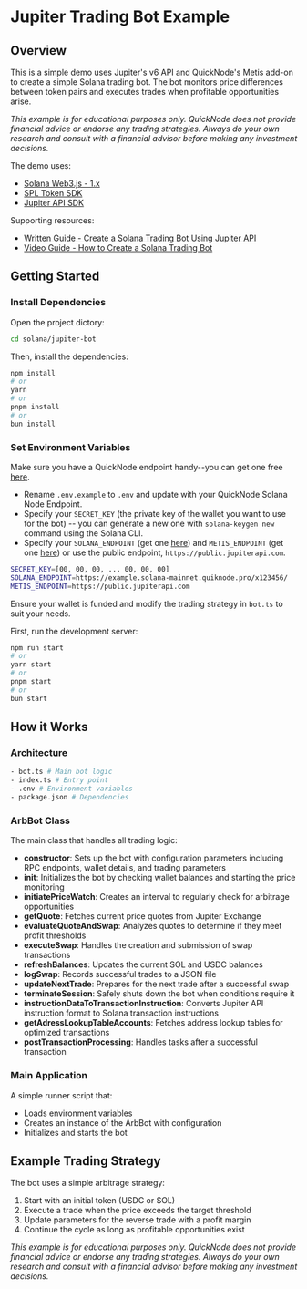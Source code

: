 # Jupiter Trading Bot Example

## Overview
This is a simple demo uses Jupiter's v6 API and QuickNode's Metis add-on to create a simple Solana trading bot. The bot monitors price differences between token pairs and executes trades when profitable opportunities arise.

_This example is for educational purposes only. QuickNode does not provide financial advice or endorse any trading strategies. Always do your own research and consult with a financial advisor before making any investment decisions._

The demo uses:
- [Solana Web3.js - 1.x](https://github.com/solana-labs/solana-web3.js/)
- [SPL Token SDK](https://www.npmjs.com/package/@solana/spl-token)
- [Jupiter API SDK](https://www.npmjs.com/package/@jup-ag/api)

Supporting resources:
- [Written Guide - Create a Solana Trading Bot Using Jupiter API](https://www.quicknode.com/guides/solana-development/3rd-party-integrations/jupiter-api-trading-bot)
- [Video Guide - How to Create a Solana Trading Bot](https://www.youtube.com/watch?v=u8Qr1JI3pUM)


## Getting Started

### Install Dependencies

Open the project dictory: 

```bash
cd solana/jupiter-bot
```
Then, install the dependencies:

```bash
npm install
# or
yarn
# or
pnpm install
# or
bun install
```

### Set Environment Variables

Make sure you have a QuickNode endpoint handy--you can get one free [here](https://www.quicknode.com/signup?utm_source=internal&utm_campaign=dapp-examples&utm_content=solana-staking-ui).

- Rename `.env.example` to `.env` and update with your QuickNode Solana Node Endpoint.
- Specify your `SECRET_KEY` (the private key of the wallet you want to use for the bot) -- you can generate a new one with `solana-keygen new` command using the Solana CLI.
- Specify your `SOLANA_ENDPOINT` (get one [here](https://www.quicknode.com/signup?utm_source=internal&utm_campaign=sample-apps&utm_content=jupiter-api-trading-bot)) and `METIS_ENDPOINT` (get one [here](https://marketplace.quicknode.com/add-on/metis-jupiter-v6-swap-api?_gl=1*jztoq8*_gcl_au*NTA3NDE0ODY0LjE3MzY0NDI2MDA.*_ga*MTY4NjIxODQzMi4xNjkwNjY3NjQ5*_ga_DYE4XLEMH3*MTc0MzQ0NDYyOC43LjEuMTc0MzQ0NTgwMC40OS4wLjA)) or use the public endpoint, `https://public.jupiterapi.com`.


```sh
SECRET_KEY=[00, 00, 00, ... 00, 00, 00]
SOLANA_ENDPOINT=https://example.solana-mainnet.quiknode.pro/x123456/
METIS_ENDPOINT=https://public.jupiterapi.com
```

Ensure your wallet is funded and modify the trading strategy in `bot.ts` to suit your needs.

First, run the development server:

```bash
npm run start
# or
yarn start
# or
pnpm start
# or
bun start
```


## How it Works

### Architecture

```bash
- bot.ts # Main bot logic
- index.ts # Entry point
- .env # Environment variables
- package.json # Dependencies
```

### ArbBot Class

The main class that handles all trading logic:

- **constructor**: Sets up the bot with configuration parameters including RPC endpoints, wallet details, and trading parameters
- **init**: Initializes the bot by checking wallet balances and starting the price monitoring
- **initiatePriceWatch**: Creates an interval to regularly check for arbitrage opportunities
- **getQuote**: Fetches current price quotes from Jupiter Exchange
- **evaluateQuoteAndSwap**: Analyzes quotes to determine if they meet profit thresholds
- **executeSwap**: Handles the creation and submission of swap transactions
- **refreshBalances**: Updates the current SOL and USDC balances
- **logSwap**: Records successful trades to a JSON file
- **updateNextTrade**: Prepares for the next trade after a successful swap
- **terminateSession**: Safely shuts down the bot when conditions require it
- **instructionDataToTransactionInstruction**: Converts Jupiter API instruction format to Solana transaction instructions
- **getAdressLookupTableAccounts**: Fetches address lookup tables for optimized transactions
- **postTransactionProcessing**: Handles tasks after a successful transaction
### Main Application

A simple runner script that:
- Loads environment variables
- Creates an instance of the ArbBot with configuration
- Initializes and starts the bot

## Example Trading Strategy

The bot uses a simple arbitrage strategy:
1. Start with an initial token (USDC or SOL)
2. Execute a trade when the price exceeds the target threshold
3. Update parameters for the reverse trade with a profit margin
4. Continue the cycle as long as profitable opportunities exist

_This example is for educational purposes only. QuickNode does not provide financial advice or endorse any trading strategies. Always do your own research and consult with a financial advisor before making any investment decisions._
